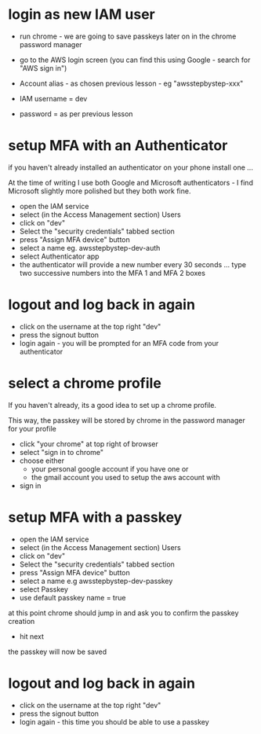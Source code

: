 # login as new IAM user
- run chrome - we are going to save passkeys later on in the chrome password manager

- go to the AWS login screen (you can find this using Google - search for "AWS sign in")
- Account alias - as chosen previous lesson - eg "awsstepbystep-xxx"
- IAM username = dev
- password = as per previous lesson

# setup MFA with an Authenticator

if you haven't already installed an authenticator on your phone install one ... 

At the time of writing I use both Google and Microsoft authenticators - I find Microsoft slightly more polished but they both work fine. 

- open the IAM service
- select (in the Access Management section) Users
- click on "dev"
- Select the "security credentials" tabbed section
- press "Assign MFA device" button
- select a name eg. awsstepbystep-dev-auth
- select Authenticator app
- the authenticator will provide a new number every 30 seconds ... type two successive numbers into the MFA 1 and MFA 2 boxes

# logout and log back in again

- click on the username at the top right "dev" 
- press the signout button
- login again - you will be prompted for an MFA code from your authenticator

# select a chrome profile

If you haven't already, its a good idea to set up a chrome profile.

This way, the passkey will be stored by chrome in the password manager for your profile

- click "your chrome" at top right of browser
- select "sign in to chrome"
- choose either 
    - your personal google account if you have one or 
    - the gmail account you used to setup the aws account with
- sign in

# setup MFA with a passkey

- open the IAM service
- select (in the Access Management section) Users
- click on "dev"
- Select the "security credentials" tabbed section
- press "Assign MFA device" button
- select a name e.g awsstepbystep-dev-passkey
- select Passkey
- use default passkey name = true

at this point chrome should jump in and ask you to confirm the passkey creation

- hit next

the passkey will now be saved

# logout and log back in again

- click on the username at the top right "dev" 
- press the signout button
- login again - this time you should be able to use a passkey





